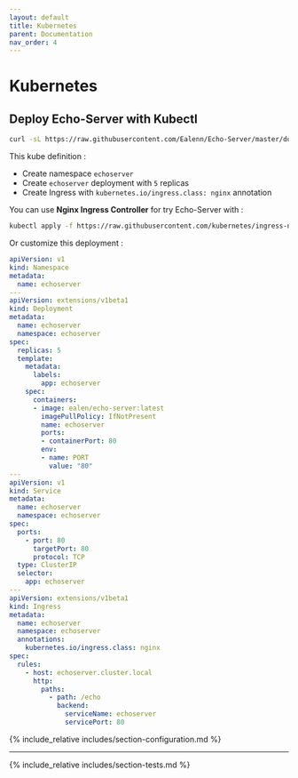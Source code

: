 ```yaml
---
layout: default
title: Kubernetes
parent: Documentation
nav_order: 4
---
```

# Kubernetes

## Deploy Echo-Server with Kubectl

```sh
curl -sL https://raw.githubusercontent.com/Ealenn/Echo-Server/master/docs/examples/echo.kube.yaml | kubectl apply -f -
```

This kube definition :

- Create namespace `echoserver`
- Create `echoserver` deployment with `5` replicas
- Create Ingress with `kubernetes.io/ingress.class: nginx` annotation

You can use **Nginx Ingress Controller** for try Echo-Server with :

```sh
kubectl apply -f https://raw.githubusercontent.com/kubernetes/ingress-nginx/master/deploy/static/provider/cloud-generic.yaml
```

Or customize this deployment :

```yaml
apiVersion: v1
kind: Namespace
metadata:
  name: echoserver
---
apiVersion: extensions/v1beta1
kind: Deployment
metadata:
  name: echoserver
  namespace: echoserver
spec:
  replicas: 5
  template:
    metadata:
      labels:
        app: echoserver
    spec:
      containers:
      - image: ealen/echo-server:latest
        imagePullPolicy: IfNotPresent
        name: echoserver
        ports:
        - containerPort: 80
        env:
        - name: PORT
          value: "80"
---
apiVersion: v1
kind: Service
metadata:
  name: echoserver
  namespace: echoserver
spec:
  ports:
    - port: 80
      targetPort: 80
      protocol: TCP
  type: ClusterIP
  selector:
    app: echoserver
---
apiVersion: extensions/v1beta1
kind: Ingress
metadata:
  name: echoserver
  namespace: echoserver
  annotations:
    kubernetes.io/ingress.class: nginx
spec:
  rules:
    - host: echoserver.cluster.local
      http:
        paths:
          - path: /echo
            backend:
              serviceName: echoserver
              servicePort: 80
```

{% include_relative includes/section-configuration.md %}

---

{% include_relative includes/section-tests.md %}
